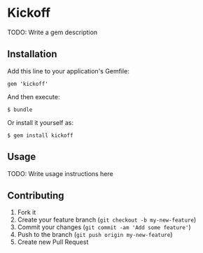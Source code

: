 # Kickoff

TODO: Write a gem description

## Installation

Add this line to your application's Gemfile:

    gem 'kickoff'

And then execute:

    $ bundle

Or install it yourself as:

    $ gem install kickoff

## Usage

TODO: Write usage instructions here

## Contributing

1. Fork it
2. Create your feature branch (`git checkout -b my-new-feature`)
3. Commit your changes (`git commit -am 'Add some feature'`)
4. Push to the branch (`git push origin my-new-feature`)
5. Create new Pull Request
